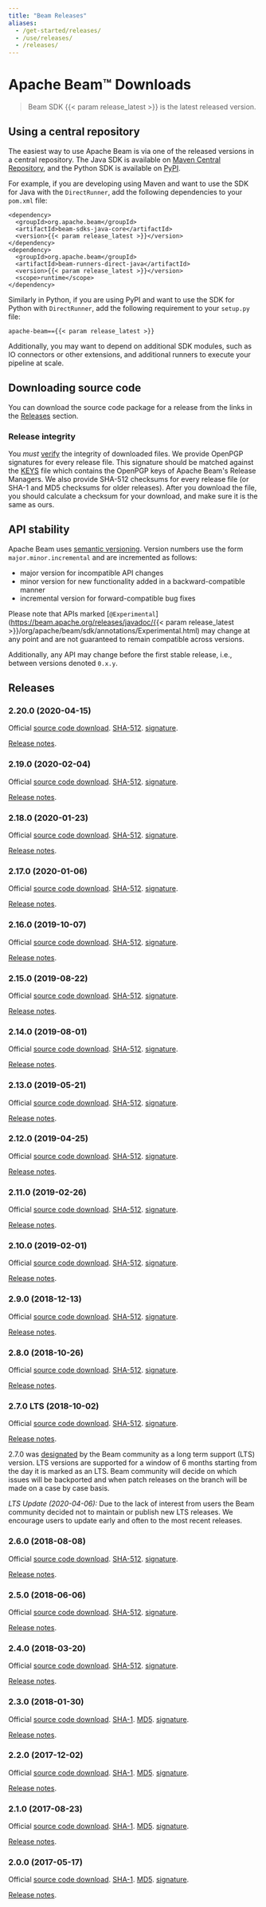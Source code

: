 ```yaml
---
title: "Beam Releases"
aliases:
  - /get-started/releases/
  - /use/releases/
  - /releases/
---
```

<!--
Licensed under the Apache License, Version 2.0 (the "License");
you may not use this file except in compliance with the License.
You may obtain a copy of the License at

http://www.apache.org/licenses/LICENSE-2.0

Unless required by applicable law or agreed to in writing, software
distributed under the License is distributed on an "AS IS" BASIS,
WITHOUT WARRANTIES OR CONDITIONS OF ANY KIND, either express or implied.
See the License for the specific language governing permissions and
limitations under the License.
-->

# Apache Beam&#8482; Downloads

> Beam SDK {{< param release_latest >}} is the latest released version.

## Using a central repository

The easiest way to use Apache Beam is via one of the released versions in a
central repository. The Java SDK is available on [Maven Central Repository](https://search.maven.org/#search%7Cga%7C1%7Cg%3A%22org.apache.beam%22),
and the Python SDK is available on [PyPI](https://pypi.python.org/pypi/apache-beam).

For example, if you are developing using Maven and want to use the SDK for Java
with the `DirectRunner`, add the following dependencies to your `pom.xml` file:

    <dependency>
      <groupId>org.apache.beam</groupId>
      <artifactId>beam-sdks-java-core</artifactId>
      <version>{{< param release_latest >}}</version>
    </dependency>
    <dependency>
      <groupId>org.apache.beam</groupId>
      <artifactId>beam-runners-direct-java</artifactId>
      <version>{{< param release_latest >}}</version>
      <scope>runtime</scope>
    </dependency>

Similarly in Python, if you are using PyPI and want to use the SDK for Python
with `DirectRunner`, add the following requirement to your `setup.py` file:

    apache-beam=={{< param release_latest >}}

Additionally, you may want to depend on additional SDK modules, such as IO
connectors or other extensions, and additional runners to execute your pipeline
at scale.

## Downloading source code

You can download the source code package for a release from the links in the
[Releases](#releases) section.

### Release integrity

You *must* [verify](https://www.apache.org/info/verification.html) the integrity
of downloaded files. We provide OpenPGP signatures for every release file. This
signature should be matched against the
[KEYS](https://downloads.apache.org/beam/KEYS) file which contains the OpenPGP
keys of Apache Beam's Release Managers. We also provide SHA-512 checksums for
every release file (or SHA-1 and MD5 checksums for older releases). After you
download the file, you should calculate a checksum for your download, and make
sure it is the same as ours.


## API stability

Apache Beam uses [semantic versioning](https://semver.org/). Version numbers use
the form `major.minor.incremental` and are incremented as follows:

* major version for incompatible API changes
* minor version for new functionality added in a backward-compatible manner
* incremental version for forward-compatible bug fixes

Please note that APIs marked [`@Experimental`](https://beam.apache.org/releases/javadoc/{{< param release_latest >}}/org/apache/beam/sdk/annotations/Experimental.html)
may change at any point and are not guaranteed to remain compatible across versions.

Additionally, any API may change before the first stable release, i.e., between
versions denoted `0.x.y`.

## Releases

### 2.20.0 (2020-04-15)
Official [source code download](http://www.apache.org/dyn/closer.cgi/beam/2.20.0/apache-beam-2.20.0-source-release.zip).
[SHA-512](https://downloads.apache.org/beam/2.20.0/apache-beam-2.20.0-source-release.zip.sha512).
[signature](https://downloads.apache.org/beam/2.20.0/apache-beam-2.20.0-source-release.zip.asc).

[Release notes](https://issues.apache.org/jira/secure/ReleaseNote.jspa?projectId=12319527&version=12346582).

### 2.19.0 (2020-02-04)
Official [source code download](https://archive.apache.org/dist/beam/2.19.0/apache-beam-2.19.0-source-release.zip).
[SHA-512](https://archive.apache.org/dist/beam/2.19.0/apache-beam-2.19.0-source-release.zip.sha512).
[signature](https://archive.apache.org/dist/beam/2.19.0/apache-beam-2.19.0-source-release.zip.asc).

[Release notes](https://issues.apache.org/jira/secure/ReleaseNote.jspa?projectId=12319527&version=12346582).

### 2.18.0 (2020-01-23)
Official [source code download](https://archive.apache.org/dist/beam/2.18.0/apache-beam-2.18.0-source-release.zip).
[SHA-512](https://archive.apache.org/dist/beam/2.18.0/apache-beam-2.18.0-source-release.zip.sha512).
[signature](https://archive.apache.org/dist/beam/2.18.0/apache-beam-2.18.0-source-release.zip.asc).

[Release notes](https://issues.apache.org/jira/secure/ReleaseNote.jspa?version=12346383&projectId=12319527).

### 2.17.0 (2020-01-06)
Official [source code download](https://archive.apache.org/dist/beam/2.17.0/apache-beam-2.17.0-source-release.zip).
[SHA-512](https://archive.apache.org/dist/beam/2.17.0/apache-beam-2.17.0-source-release.zip.sha512).
[signature](https://archive.apache.org/dist/beam/2.17.0/apache-beam-2.17.0-source-release.zip.asc).

[Release notes](https://issues.apache.org/jira/secure/ReleaseNote.jspa?projectId=12319527&version=12345970).

### 2.16.0 (2019-10-07)
Official [source code download](https://archive.apache.org/dist/beam/2.16.0/apache-beam-2.16.0-source-release.zip).
[SHA-512](https://archive.apache.org/dist/beam/2.16.0/apache-beam-2.16.0-source-release.zip.sha512).
[signature](https://archive.apache.org/dist/beam/2.16.0/apache-beam-2.16.0-source-release.zip.asc).

[Release notes](https://issues.apache.org/jira/secure/ReleaseNote.jspa?projectId=12319527&version=12345494).

### 2.15.0 (2019-08-22)
Official [source code download](https://archive.apache.org/dist/beam/2.15.0/apache-beam-2.15.0-source-release.zip).
[SHA-512](https://archive.apache.org/dist/beam/2.15.0/apache-beam-2.15.0-source-release.zip.sha512).
[signature](https://archive.apache.org/dist/beam/2.15.0/apache-beam-2.15.0-source-release.zip.asc).

[Release notes](https://issues.apache.org/jira/secure/ReleaseNote.jspa?projectId=12319527&version=12345489).

### 2.14.0 (2019-08-01)
Official [source code download](https://archive.apache.org/dist/beam/2.14.0/apache-beam-2.14.0-source-release.zip).
[SHA-512](https://archive.apache.org/dist/beam/2.14.0/apache-beam-2.14.0-source-release.zip.sha512).
[signature](https://archive.apache.org/dist/beam/2.14.0/apache-beam-2.14.0-source-release.zip.asc).

[Release notes](https://issues.apache.org/jira/secure/ReleaseNote.jspa?projectId=12319527&version=12345431).

### 2.13.0 (2019-05-21)
Official [source code download](https://archive.apache.org/dist/beam/2.13.0/apache-beam-2.13.0-source-release.zip).
[SHA-512](https://archive.apache.org/dist/beam/2.13.0/apache-beam-2.13.0-source-release.zip.sha512).
[signature](https://archive.apache.org/dist/beam/2.13.0/apache-beam-2.13.0-source-release.zip.asc).

[Release notes](https://jira.apache.org/jira/secure/ReleaseNote.jspa?projectId=12319527&version=12345166).

### 2.12.0 (2019-04-25)
Official [source code download](https://archive.apache.org/dist/beam/2.12.0/apache-beam-2.12.0-source-release.zip).
[SHA-512](https://archive.apache.org/dist/beam/2.12.0/apache-beam-2.12.0-source-release.zip.sha512).
[signature](https://archive.apache.org/dist/beam/2.12.0/apache-beam-2.12.0-source-release.zip.asc).

[Release notes](https://jira.apache.org/jira/secure/ReleaseNote.jspa?projectId=12319527&version=12344944).

### 2.11.0 (2019-02-26)
Official [source code download](https://archive.apache.org/dist/beam/2.11.0/apache-beam-2.11.0-source-release.zip).
[SHA-512](https://archive.apache.org/dist/beam/2.11.0/apache-beam-2.11.0-source-release.zip.sha512).
[signature](https://archive.apache.org/dist/beam/2.11.0/apache-beam-2.11.0-source-release.zip.asc).

[Release notes](https://issues.apache.org/jira/secure/ReleaseNote.jspa?projectId=12319527&version=12344775).

### 2.10.0 (2019-02-01)
Official [source code download](https://archive.apache.org/dist/beam/2.10.0/apache-beam-2.10.0-source-release.zip).
[SHA-512](https://archive.apache.org/dist/beam/2.10.0/apache-beam-2.10.0-source-release.zip.sha512).
[signature](https://archive.apache.org/dist/beam/2.10.0/apache-beam-2.10.0-source-release.zip.asc).

[Release notes](https://issues.apache.org/jira/secure/ReleaseNote.jspa?projectId=12319527&version=12344540).

### 2.9.0 (2018-12-13)
Official [source code download](https://archive.apache.org/dist/beam/2.9.0/apache-beam-2.9.0-source-release.zip).
[SHA-512](https://archive.apache.org/dist/beam/2.9.0/apache-beam-2.9.0-source-release.zip.sha512).
[signature](https://archive.apache.org/dist/beam/2.9.0/apache-beam-2.9.0-source-release.zip.asc).

[Release notes](https://issues.apache.org/jira/secure/ReleaseNote.jspa?projectId=12319527&version=12344258).

### 2.8.0 (2018-10-26)
Official [source code download](https://archive.apache.org/dist/beam/2.8.0/apache-beam-2.8.0-source-release.zip).
[SHA-512](https://archive.apache.org/dist/beam/2.8.0/apache-beam-2.8.0-source-release.zip.sha512).
[signature](https://archive.apache.org/dist/beam/2.8.0/apache-beam-2.8.0-source-release.zip.asc).

[Release notes](https://issues.apache.org/jira/secure/ReleaseNote.jspa?projectId=12319527&version=12343985).

### 2.7.0 LTS (2018-10-02)
Official [source code download](https://archive.apache.org/dist/beam/2.7.0/apache-beam-2.7.0-source-release.zip).
[SHA-512](https://archive.apache.org/dist/beam/2.7.0/apache-beam-2.7.0-source-release.zip.sha512).
[signature](https://archive.apache.org/dist/beam/2.7.0/apache-beam-2.7.0-source-release.zip.asc).

[Release notes](https://issues.apache.org/jira/secure/ReleaseNote.jspa?projectId=12319527&version=12343654).

2.7.0 was [designated](https://lists.apache.org/thread.html/896cbc9fef2e60f19b466d6b1e12ce1aeda49ce5065a0b1156233f01@%3Cdev.beam.apache.org%3E) by the Beam community as a long term support (LTS) version. LTS versions are supported for a window of 6 months starting from the day it is marked as an LTS. Beam community will decide on which issues will be backported and when patch releases on the branch will be made on a case by case basis.

*LTS Update (2020-04-06):* Due to the lack of interest from users the Beam community decided not to maintain or publish new LTS releases. We encourage users to update early and often to the most recent releases.

### 2.6.0 (2018-08-08)
Official [source code download](https://archive.apache.org/dist/beam/2.6.0/apache-beam-2.6.0-source-release.zip).
[SHA-512](https://archive.apache.org/dist/beam/2.6.0/apache-beam-2.6.0-source-release.zip.sha512).
[signature](https://archive.apache.org/dist/beam/2.6.0/apache-beam-2.6.0-source-release.zip.asc).

[Release notes](https://issues.apache.org/jira/secure/ReleaseNote.jspa?projectId=12319527&version=12343392).

### 2.5.0 (2018-06-06)
Official [source code download](https://archive.apache.org/dist/beam/2.5.0/apache-beam-2.5.0-source-release.zip).
[SHA-512](https://archive.apache.org/dist/beam/2.5.0/apache-beam-2.5.0-source-release.zip.sha512).
[signature](https://archive.apache.org/dist/beam/2.5.0/apache-beam-2.5.0-source-release.zip.asc).

[Release notes](https://issues.apache.org/jira/secure/ReleaseNote.jspa?projectId=12319527&version=12342847).

### 2.4.0 (2018-03-20)
Official [source code download](https://archive.apache.org/dist/beam/2.4.0/apache-beam-2.4.0-source-release.zip).
[SHA-512](https://archive.apache.org/dist/beam/2.4.0/apache-beam-2.4.0-source-release.zip.sha512).
[signature](https://archive.apache.org/dist/beam/2.4.0/apache-beam-2.4.0-source-release.zip.asc).

[Release notes](https://issues.apache.org/jira/secure/ReleaseNote.jspa?projectId=12319527&version=12342682).

### 2.3.0 (2018-01-30)
Official [source code download](https://archive.apache.org/dist/beam/2.3.0/apache-beam-2.3.0-source-release.zip).
[SHA-1](https://archive.apache.org/dist/beam/2.3.0/apache-beam-2.3.0-source-release.zip.sha1).
[MD5](https://archive.apache.org/dist/beam/2.3.0/apache-beam-2.3.0-source-release.zip.md5).
[signature](https://archive.apache.org/dist/beam/2.3.0/apache-beam-2.3.0-source-release.zip.asc).

[Release notes](https://issues.apache.org/jira/secure/ReleaseNote.jspa?projectId=12319527&version=12341608).

### 2.2.0 (2017-12-02)
Official [source code download](https://archive.apache.org/dist/beam/2.2.0/apache-beam-2.2.0-source-release.zip).
[SHA-1](https://archive.apache.org/dist/beam/2.2.0/apache-beam-2.2.0-source-release.zip.sha1).
[MD5](https://archive.apache.org/dist/beam/2.2.0/apache-beam-2.2.0-source-release.zip.md5).
[signature](https://archive.apache.org/dist/beam/2.2.0/apache-beam-2.2.0-source-release.zip.asc).

[Release notes](https://issues.apache.org/jira/secure/ReleaseNote.jspa?projectId=12319527&version=12341044).

### 2.1.0 (2017-08-23)
Official [source code download](https://archive.apache.org/dist/beam/2.1.0/apache-beam-2.1.0-source-release.zip).
[SHA-1](https://archive.apache.org/dist/beam/2.1.0/apache-beam-2.1.0-source-release.zip.sha1).
[MD5](https://archive.apache.org/dist/beam/2.1.0/apache-beam-2.1.0-source-release.zip.md5).
[signature](https://archive.apache.org/dist/beam/2.1.0/apache-beam-2.1.0-source-release.zip.asc).

[Release notes](https://issues.apache.org/jira/secure/ReleaseNote.jspa?projectId=12319527&version=12340528).

### 2.0.0 (2017-05-17)
Official [source code download](https://archive.apache.org/dist/beam/2.0.0/apache-beam-2.0.0-source-release.zip).
[SHA-1](https://archive.apache.org/dist/beam/2.0.0/apache-beam-2.0.0-source-release.zip.sha1).
[MD5](https://archive.apache.org/dist/beam/2.0.0/apache-beam-2.0.0-source-release.zip.md5).
[signature](https://archive.apache.org/dist/beam/2.0.0/apache-beam-2.0.0-source-release.zip.asc).

[Release notes](https://issues.apache.org/jira/secure/ReleaseNote.jspa?projectId=12319527&version=12339746).

